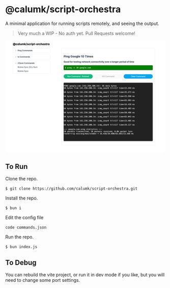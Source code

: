 # @calumk/script-orchestra

A minimal application for running scripts remotely, and seeing the output.

> Very much a WIP - No auth yet.
> Pull Requests welcome! 

![splash image](splash.png)


## To Run

Clone the repo.
```
$ git clone https://github.com/calumk/script-orchestra.git
```

Install the repo.
```
$ bun i
```

Edit the config file
```
code commands.json
```


Run the repo.
```
$ bun index.js
```

## To Debug

You can rebuild the vite project, or run it in dev mode if you like, but you will need to change some port settings.
